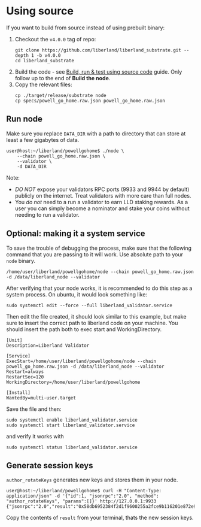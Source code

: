 # Using source

If you want to build from source instead of using prebuilt binary:

1. Checkout the `v4.0.0` tag of repo:
    ```
    git clone https://github.com/liberland/liberland_substrate.git --depth 1 -b v4.0.0
    cd liberland_substrate
    ```
2. Build the code - see [Build, run & test using source code](../dev/dev.md) guide. Only follow up to the end of **Build the node**.
3. Copy the relevant files:
    ```
    cp ./target/release/substrate node
    cp specs/powell_go_home.raw.json powell_go_home.raw.json
    ```

## Run node

Make sure you replace `DATA_DIR` with a path to directory that can store at least a few gigabytes of data.

```
user@host:~/liberland/powellgohome$ ./node \
    --chain powell_go_home.raw.json \
    --validator \
    -d DATA_DIR
```

Note:
* *DO NOT* expose your validators RPC ports (9933 and 9944 by default) publicly on the internet. Treat validators with more care than full nodes.
* You *do not* need to a run a validator to earn LLD staking rewards. As a user you can simply become a nominator and stake your coins without needing to run a validator.

## Optional: making it a system service

To save the trouble of debugging the process, make sure that the following command that you are passing to it will work. Use absolute path to your `node` binary.

```
/home/user/liberland/powellgohome/node --chain powell_go_home.raw.json -d /data/liberland_node --validator
```

After verifying that your node works, it is recommended to do this step as a system process. On ubuntu, it would look something like:

```
sudo systemctl edit --force --full liberland_validator.service
```

Then edit the file created, it should look similar to this example, but make sure to insert the correct path to liberland code on your machine.
You should insert the path both to exec start and WorkingDirectory.

```                            
[Unit]
Description=Liberland Validator

[Service]
ExecStart=/home/user/liberland/powellgohome/node --chain powell_go_home.raw.json -d /data/liberland_node --validator
Restart=always
RestartSec=120
WorkingDirectory=/home/user/liberland/powellgohome

[Install]
WantedBy=multi-user.target
```

Save the file and then:
````
sudo systemctl enable liberland_validator.service
sudo systemctl start liberland_validator.service
````

and verify it works with
```
sudo systemctl status liberland_validator.service
```

## Generate session keys

`author_rotateKeys` generates new keys and stores them in your node.

```
user@host:~/liberland/powellgohome$ curl -H "Content-Type: application/json" -d '{"id":1, "jsonrpc":"2.0", "method": "author_rotateKeys", "params":[]}' http://127.0.0.1:9933
{"jsonrpc":"2.0","result":"0x58db6952384f2d1f9600255a2fce9b116201e872e9951a0a0c0edd7c31124934c690eb603407f4b98a1c9fc0628d4b926fec03d577f233fda3af01d33e2a391b9ad7558c0ae9ba082b3b70236ec584471c92c3a5d78e9bc08f49de7c75961e132697e5419818bfcd31e1bc2cc7d0560a81db72a76af59374c1932bc7a96d773a","id":1}
```

Copy the contents of `result` from your terminal, thats the new session keys.